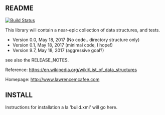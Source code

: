 README
------

[![Build Status](https://travis-ci.org/lawrencemcafee/dstructs.svg?branch=master)](https://travis-ci.org/lawrencemcafee/dstructs)

This library will contain a near-epic collection of data structures, and tests.

* Version 0.0, May 18, 2017 (No code.. directory structure only)
* Version 0.1, May 18, 2017 (minimal code, I hope!)
* Version 9.7, May 18, 2017 (aggressive goal?)

see also the RELEASE_NOTES.

Reference: https://en.wikipedia.org/wiki/List_of_data_structures

Homepage: http://www.lawrencemcafee.com

INSTALL
-------

Instructions for installation a la 'build.xml' will go here.
